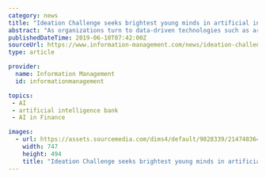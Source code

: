 ```yaml
---
category: news
title: "Ideation Challenge seeks brightest young minds in artificial intelligence"
abstract: "As organizations turn to data-driven technologies such as artificial intelligence to advance their businesses ... anything from a not-for-profit organization to a tech startup or a bank. They worked alongside KPMG professionals who helped co-develop ..."
publishedDateTime: 2019-06-10T07:42:00Z
sourceUrl: https://www.information-management.com/news/ideation-challenge-seeks-brightest-young-minds-in-artificial-intelligence
type: article

provider:
  name: Information Management
  id: informationmanagement

topics:
 - AI
 - artificial intelligence bank
 - AI in Finance

images:
  - url: https://assets.sourcemedia.com/dims4/default/9828339/2147483647/thumbnail/1200x630%3E/quality/90/?url=http%3A%2F%2Fsource-media-brightspot.s3.amazonaws.com%2F90%2F63%2F8c0405054050bcbcda037bd119bb%2Fkpmg-challenge-one.jpg
    width: 747
    height: 494
    title: "Ideation Challenge seeks brightest young minds in artificial intelligence"
---
```

